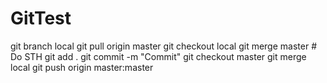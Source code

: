 # GitTest
git branch local
git pull origin master
git checkout local
git merge master
\# Do STH
git add .
git commit -m "Commit"
git checkout master
git merge local
git push origin master:master